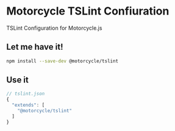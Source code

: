 # Motorcycle TSLint Confiuration

TSLint Configuration for Motorcycle.js

## Let me have it!
```sh
npm install --save-dev @motorcycle/tslint
```

## Use it
```typescript
// tslint.json
{
  "extends": [
    "@motorcycle/tslint"
  ]
}
```
